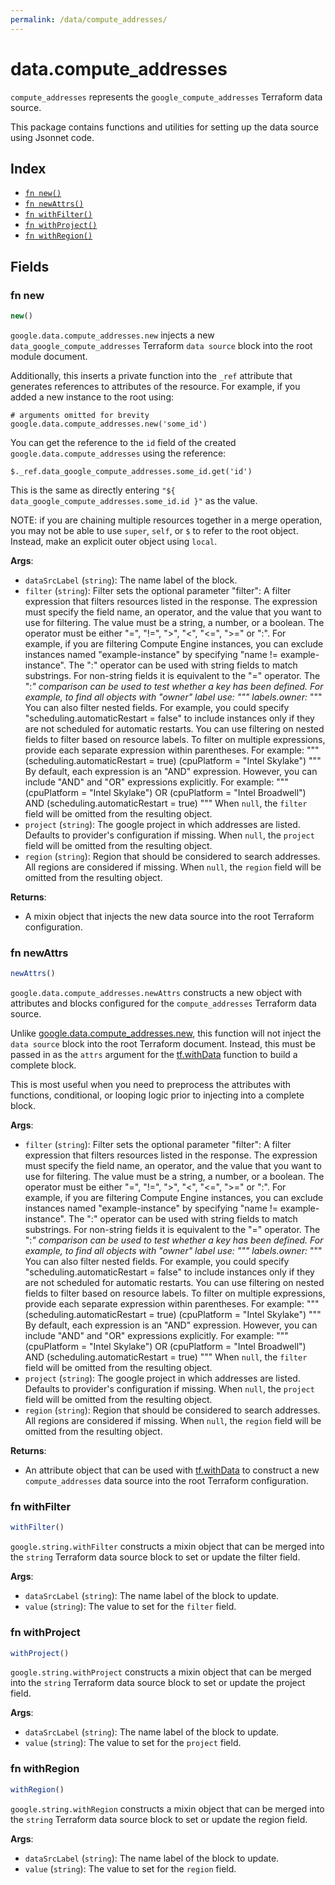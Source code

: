 ```yaml
---
permalink: /data/compute_addresses/
---
```


# data.compute_addresses

`compute_addresses` represents the `google_compute_addresses` Terraform data source.



This package contains functions and utilities for setting up the data source using Jsonnet code.


## Index

* [`fn new()`](#fn-new)
* [`fn newAttrs()`](#fn-newattrs)
* [`fn withFilter()`](#fn-withfilter)
* [`fn withProject()`](#fn-withproject)
* [`fn withRegion()`](#fn-withregion)

## Fields

### fn new

```ts
new()
```


`google.data.compute_addresses.new` injects a new `data_google_compute_addresses` Terraform `data source`
block into the root module document.

Additionally, this inserts a private function into the `_ref` attribute that generates references to attributes of the
resource. For example, if you added a new instance to the root using:

    # arguments omitted for brevity
    google.data.compute_addresses.new('some_id')

You can get the reference to the `id` field of the created `google.data.compute_addresses` using the reference:

    $._ref.data_google_compute_addresses.some_id.get('id')

This is the same as directly entering `"${ data_google_compute_addresses.some_id.id }"` as the value.

NOTE: if you are chaining multiple resources together in a merge operation, you may not be able to use `super`, `self`,
or `$` to refer to the root object. Instead, make an explicit outer object using `local`.

**Args**:
  - `dataSrcLabel` (`string`): The name label of the block.
  - `filter` (`string`): Filter sets the optional parameter &#34;filter&#34;: A filter expression that
filters resources listed in the response. The expression must specify
the field name, an operator, and the value that you want to use for
filtering. The value must be a string, a number, or a boolean. The
operator must be either &#34;=&#34;, &#34;!=&#34;, &#34;&gt;&#34;, &#34;&lt;&#34;, &#34;&lt;=&#34;, &#34;&gt;=&#34; or &#34;:&#34;. For
example, if you are filtering Compute Engine instances, you can
exclude instances named &#34;example-instance&#34; by specifying &#34;name !=
example-instance&#34;. The &#34;:&#34; operator can be used with string fields to
match substrings. For non-string fields it is equivalent to the &#34;=&#34;
operator. The &#34;:*&#34; comparison can be used to test whether a key has
been defined. For example, to find all objects with &#34;owner&#34; label
use: &#34;&#34;&#34; labels.owner:* &#34;&#34;&#34; You can also filter nested fields. For
example, you could specify &#34;scheduling.automaticRestart = false&#34; to
include instances only if they are not scheduled for automatic
restarts. You can use filtering on nested fields to filter based on
resource labels. To filter on multiple expressions, provide each
separate expression within parentheses. For example: &#34;&#34;&#34;
(scheduling.automaticRestart = true) (cpuPlatform = &#34;Intel Skylake&#34;)
&#34;&#34;&#34; By default, each expression is an &#34;AND&#34; expression. However, you
can include &#34;AND&#34; and &#34;OR&#34; expressions explicitly. For example: &#34;&#34;&#34;
(cpuPlatform = &#34;Intel Skylake&#34;) OR (cpuPlatform = &#34;Intel Broadwell&#34;)
AND (scheduling.automaticRestart = true) &#34;&#34;&#34; When `null`, the `filter` field will be omitted from the resulting object.
  - `project` (`string`): The google project in which addresses are listed. Defaults to provider&#39;s configuration if missing. When `null`, the `project` field will be omitted from the resulting object.
  - `region` (`string`): Region that should be considered to search addresses. All regions are considered if missing. When `null`, the `region` field will be omitted from the resulting object.

**Returns**:
- A mixin object that injects the new data source into the root Terraform configuration.


### fn newAttrs

```ts
newAttrs()
```


`google.data.compute_addresses.newAttrs` constructs a new object with attributes and blocks configured for the `compute_addresses`
Terraform data source.

Unlike [google.data.compute_addresses.new](#fn-new), this function will not inject the `data source`
block into the root Terraform document. Instead, this must be passed in as the `attrs` argument for the
[tf.withData](https://github.com/tf-libsonnet/core/tree/main/docs#fn-withdata) function to build a complete block.

This is most useful when you need to preprocess the attributes with functions, conditional, or looping logic prior to
injecting into a complete block.

**Args**:
  - `filter` (`string`): Filter sets the optional parameter &#34;filter&#34;: A filter expression that
filters resources listed in the response. The expression must specify
the field name, an operator, and the value that you want to use for
filtering. The value must be a string, a number, or a boolean. The
operator must be either &#34;=&#34;, &#34;!=&#34;, &#34;&gt;&#34;, &#34;&lt;&#34;, &#34;&lt;=&#34;, &#34;&gt;=&#34; or &#34;:&#34;. For
example, if you are filtering Compute Engine instances, you can
exclude instances named &#34;example-instance&#34; by specifying &#34;name !=
example-instance&#34;. The &#34;:&#34; operator can be used with string fields to
match substrings. For non-string fields it is equivalent to the &#34;=&#34;
operator. The &#34;:*&#34; comparison can be used to test whether a key has
been defined. For example, to find all objects with &#34;owner&#34; label
use: &#34;&#34;&#34; labels.owner:* &#34;&#34;&#34; You can also filter nested fields. For
example, you could specify &#34;scheduling.automaticRestart = false&#34; to
include instances only if they are not scheduled for automatic
restarts. You can use filtering on nested fields to filter based on
resource labels. To filter on multiple expressions, provide each
separate expression within parentheses. For example: &#34;&#34;&#34;
(scheduling.automaticRestart = true) (cpuPlatform = &#34;Intel Skylake&#34;)
&#34;&#34;&#34; By default, each expression is an &#34;AND&#34; expression. However, you
can include &#34;AND&#34; and &#34;OR&#34; expressions explicitly. For example: &#34;&#34;&#34;
(cpuPlatform = &#34;Intel Skylake&#34;) OR (cpuPlatform = &#34;Intel Broadwell&#34;)
AND (scheduling.automaticRestart = true) &#34;&#34;&#34; When `null`, the `filter` field will be omitted from the resulting object.
  - `project` (`string`): The google project in which addresses are listed. Defaults to provider&#39;s configuration if missing. When `null`, the `project` field will be omitted from the resulting object.
  - `region` (`string`): Region that should be considered to search addresses. All regions are considered if missing. When `null`, the `region` field will be omitted from the resulting object.

**Returns**:
  - An attribute object that can be used with [tf.withData](https://github.com/tf-libsonnet/core/tree/main/docs#fn-withdata) to construct a new `compute_addresses` data source into the root Terraform configuration.


### fn withFilter

```ts
withFilter()
```

`google.string.withFilter` constructs a mixin object that can be merged into the `string`
Terraform data source block to set or update the filter field.



**Args**:
  - `dataSrcLabel` (`string`): The name label of the block to update.
  - `value` (`string`): The value to set for the `filter` field.


### fn withProject

```ts
withProject()
```

`google.string.withProject` constructs a mixin object that can be merged into the `string`
Terraform data source block to set or update the project field.



**Args**:
  - `dataSrcLabel` (`string`): The name label of the block to update.
  - `value` (`string`): The value to set for the `project` field.


### fn withRegion

```ts
withRegion()
```

`google.string.withRegion` constructs a mixin object that can be merged into the `string`
Terraform data source block to set or update the region field.



**Args**:
  - `dataSrcLabel` (`string`): The name label of the block to update.
  - `value` (`string`): The value to set for the `region` field.
